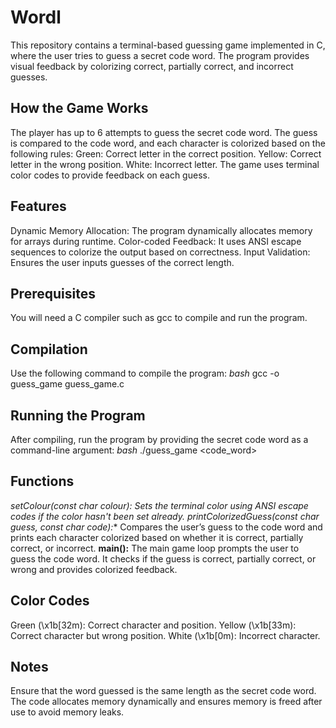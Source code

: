 # Wordl
This repository contains a terminal-based guessing game implemented in C, where the user tries to guess a secret code word. The program provides visual feedback by colorizing correct, partially correct, and incorrect guesses.

## How the Game Works
The player has up to 6 attempts to guess the secret code word.
The guess is compared to the code word, and each character is colorized based on the following rules:
Green: Correct letter in the correct position.
Yellow: Correct letter in the wrong position.
White: Incorrect letter.
The game uses terminal color codes to provide feedback on each guess.

## Features
Dynamic Memory Allocation: The program dynamically allocates memory for arrays during runtime.
Color-coded Feedback: It uses ANSI escape sequences to colorize the output based on correctness.
Input Validation: Ensures the user inputs guesses of the correct length.

## Prerequisites
You will need a C compiler such as gcc to compile and run the program.

## Compilation
Use the following command to compile the program:
  *bash*
  gcc -o guess_game guess_game.c

## Running the Program
After compiling, run the program by providing the secret code word as a command-line argument:
  *bash*
  ./guess_game <code_word>


## Functions
**setColour(const char *colour):** Sets the terminal color using ANSI escape codes if the color hasn't been set already.
**printColorizedGuess(const char* guess, const char* code):** Compares the user’s guess to the code word and prints each character colorized based on whether it is correct, partially correct, or incorrect.
**main():** The main game loop prompts the user to guess the code word. It checks if the guess is correct, partially correct, or wrong and provides colorized feedback.

## Color Codes
Green (\x1b[32m): Correct character and position.
Yellow (\x1b[33m): Correct character but wrong position.
White (\x1b[0m): Incorrect character.

## Notes
Ensure that the word guessed is the same length as the secret code word.
The code allocates memory dynamically and ensures memory is freed after use to avoid memory leaks.
